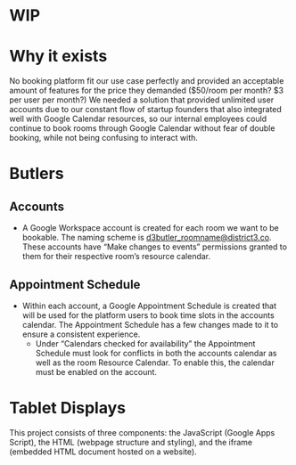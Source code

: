 # WIP
# Why it exists

No booking platform fit our use case perfectly and provided an acceptable amount of features for the price they demanded ($50/room per month? $3 per user per month?) We needed a solution that provided unlimited user accounts due to our constant flow of startup founders that also integrated well with Google Calendar resources, so our internal employees could continue to book rooms through Google Calendar without fear of double booking, while not being confusing to interact with.
# Butlers

## Accounts
- A Google Workspace account is created for each room we want to be bookable. The naming scheme is d3butler_roomname@district3.co. These accounts have “Make changes to events” permissions granted to them for their respective room’s resource calendar.

## Appointment Schedule

- Within each account, a Google Appointment Schedule is created that will be used for the platform users to book time slots in the accounts calendar. The Appointment Schedule has a few changes made to it to ensure a consistent experience.
    - Under “Calendars checked for availability” the Appointment Schedule must look for conflicts in both the accounts calendar as well as the room Resource Calendar. To enable this, the calendar must be enabled on the account.
# Tablet Displays

This project consists of three components: the JavaScript (Google Apps Script), the HTML (webpage structure and styling), and the iframe (embedded HTML document hosted on a website).
